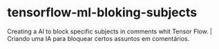 # tensorflow-ml-bloking-subjects
Creating a AI to block specific subjects in comments whit Tensor Flow. | Criando uma IA para bloquear certos assuntos em comentários.
